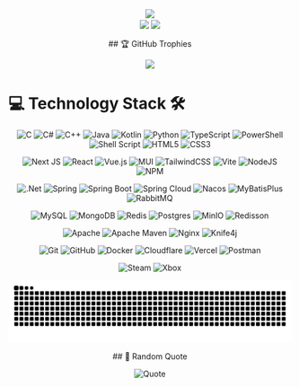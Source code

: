 <!-- Stats -->
<div align="center">
  <img src="https://github-readme-stats.vercel.app/api?username=Ovo307000&theme=one_dark_pro&hide_border=false&include_all_commits=false&count_private=false" width="55%" /> </br>
  <img src="https://nirzak-streak-stats.vercel.app/?user=Ovo307000&theme=one_dark_pro&hide_border=false" width="50%" />
  <img src="https://github-readme-stats.vercel.app/api/top-langs/?username=Ovo307000&theme=one_dark_pro&hide_border=false&include_all_commits=false&count_private=false&layout=compact" width="36%" /> </br>
</div>

<!-- Trophy -->
<div align="center">
    <p>## 🏆 GitHub Trophies</p>
    <img src="https://github-profile-trophy.vercel.app/?username=Ovo307000&theme=onedark&no-frame=true&row=1&column=7&margin-w=5" width="100%" />
</div>

<!-- Tech Stack -->

# 💻 Technology Stack 🛠️

<div align="center">

  <!-- Programming Languages & Scripting -->
![C](https://img.shields.io/badge/c-%2300599C.svg?style=for-the-badge&logo=c&logoColor=white)
![C#](https://img.shields.io/badge/c%23-%23239120.svg?style=for-the-badge&logo=csharp&logoColor=white)
![C++](https://img.shields.io/badge/c++-%2300599C.svg?style=for-the-badge&logo=c%2B%2B&logoColor=white)
![Java](https://img.shields.io/badge/java-%23ED8B00.svg?style=for-the-badge&logo=openjdk&logoColor=white)
![Kotlin](https://img.shields.io/badge/kotlin-%237F52FF.svg?style=for-the-badge&logo=kotlin&logoColor=white)
![Python](https://img.shields.io/badge/python-3670A0?style=for-the-badge&logo=python&logoColor=ffdd54)
![TypeScript](https://img.shields.io/badge/typescript-%23007ACC.svg?style=for-the-badge&logo=typescript&logoColor=white)
![PowerShell](https://img.shields.io/badge/PowerShell-%235391FE.svg?style=for-the-badge&logo=powershell&logoColor=white)
![Shell Script](https://img.shields.io/badge/shell_script-%23121011.svg?style=for-the-badge&logo=gnu-bash&logoColor=white)
![HTML5](https://img.shields.io/badge/html5-%23E34F26.svg?style=for-the-badge&logo=html5&logoColor=white)
![CSS3](https://img.shields.io/badge/css3-%231572B6.svg?style=for-the-badge&logo=css3&logoColor=white)

  <!-- Frontend Frameworks & Libraries -->
![Next JS](https://img.shields.io/badge/Next-black?style=for-the-badge&logo=next.js&logoColor=white)
![React](https://img.shields.io/badge/react-%2320232a.svg?style=for-the-badge&logo=react&logoColor=%2361DAFB)
![Vue.js](https://img.shields.io/badge/vue.js-%2335495e.svg?style=for-the-badge&logo=vuedotjs&logoColor=%234FC08D)
![MUI](https://img.shields.io/badge/MUI-%230081CB.svg?style=for-the-badge&logo=mui&logoColor=white)
![TailwindCSS](https://img.shields.io/badge/tailwindcss-%2338B2AC.svg?style=for-the-badge&logo=tailwind-css&logoColor=white)
![Vite](https://img.shields.io/badge/vite-%23646CFF.svg?style=for-the-badge&logo=vite&logoColor=white)
![NodeJS](https://img.shields.io/badge/node.js-6DA55F?style=for-the-badge&logo=node.js&logoColor=white)
![NPM](https://img.shields.io/badge/NPM-%23CB3837.svg?style=for-the-badge&logo=npm&logoColor=white)

  <!-- Backend Frameworks & Technologies -->
![.Net](https://img.shields.io/badge/.NET-5C2D91?style=for-the-badge&logo=.net&logoColor=white)
![Spring](https://img.shields.io/badge/spring-%236DB33F.svg?style=for-the-badge&logo=spring&logoColor=white)
![Spring Boot](https://img.shields.io/badge/Spring%20Boot-%236DB33F.svg?style=for-the-badge&logo=springboot&logoColor=white)
![Spring Cloud](https://img.shields.io/badge/Spring%20Cloud-%236DB33F.svg?style=for-the-badge&logo=spring&logoColor=white)
![Nacos](https://img.shields.io/badge/Nacos-%232FC29B.svg?style=for-the-badge&logo=nacos&logoColor=white)
![MyBatisPlus](https://img.shields.io/badge/MyBatisPlus-%23AA763A.svg?style=for-the-badge&logo=mybatis&logoColor=white)
![RabbitMQ](https://img.shields.io/badge/rabbitmq-FF6600?style=for-the-badge&logo=rabbitmq&logoColor=white)

  <!-- Databases & Storage -->
![MySQL](https://img.shields.io/badge/mysql-4479A1.svg?style=for-the-badge&logo=mysql&logoColor=white)
![MongoDB](https://img.shields.io/badge/MongoDB-%234ea94b.svg?style=for-the-badge&logo=mongodb&logoColor=white)
![Redis](https://img.shields.io/badge/redis-%23DD0031.svg?style=for-the-badge&logo=redis&logoColor=white)
![Postgres](https://img.shields.io/badge/postgres-%23316192.svg?style=for-the-badge&logo=postgresql&logoColor=white)
![MinIO](https://img.shields.io/badge/MinIO-%23C72C48.svg?style=for-the-badge&logo=minio&logoColor=white)
![Redisson](https://img.shields.io/badge/Redisson-%23D40000.svg?style=for-the-badge&logo=redis&logoColor=white)

  <!-- Web Servers, Build Tools & API -->
![Apache](https://img.shields.io/badge/apache-%23D42029.svg?style=for-the-badge&logo=apache&logoColor=white)
![Apache Maven](https://img.shields.io/badge/Apache%20Maven-C71A36?style=for-the-badge&logo=apachemaven&logoColor=white)
![Nginx](https://img.shields.io/badge/nginx-%23009639.svg?style=for-the-badge&logo=nginx&logoColor=white)
![Knife4j](https://img.shields.io/badge/Knife4j-%23313131.svg?style=for-the-badge&logo=swagger&logoColor=white) <!-- 使用 Swagger 图标作为近似 -->

  <!-- DevOps & Tools -->
![Git](https://img.shields.io/badge/git-%23F05033.svg?style=for-the-badge&logo=git&logoColor=white)
![GitHub](https://img.shields.io/badge/github-%23121011.svg?style=for-the-badge&logo=github&logoColor=white)
![Docker](https://img.shields.io/badge/docker-%230db7ed.svg?style=for-the-badge&logo=docker&logoColor=white)
![Cloudflare](https://img.shields.io/badge/Cloudflare-F38020?style=for-the-badge&logo=Cloudflare&logoColor=white)
![Vercel](https://img.shields.io/badge/vercel-%23000000.svg?style=for-the-badge&logo=vercel&logoColor=white)
![Postman](https://img.shields.io/badge/Postman-FF6C37?style=for-the-badge&logo=postman&logoColor=white)

  <!-- Others -->
![Steam](https://img.shields.io/badge/steam-%23000000.svg?style=for-the-badge&logo=steam&logoColor=white)
![Xbox](https://img.shields.io/badge/xbox-%23107C10.svg?style=for-the-badge&logo=xbox&logoColor=white)

</div>

<!-- Snake Animation -->
<div align="center">

![snake gif](https://github.com/Ovo307000/Ovo307000/blob/output/github-snake-dark.svg)
</div>


<!-- Random Quote -->
<div align="center">
<p>## 💬 Random Quote</p>
<img src="https://quotes-github-readme.vercel.app/api?type=horizontal&theme=dark" alt="Quote" width="100%"/>
</div>
